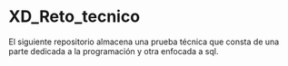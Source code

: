 # XD_Reto_tecnico
El siguiente repositorio almacena una prueba técnica que consta de una parte dedicada a la programación y otra enfocada a sql.

